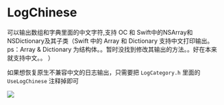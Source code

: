 # LogChinese
可以输出数组和字典里面的中文字符,支持 OC 和 Swift中的NSArray和NSDictionary及其子类（Swift 中的 Array 和 Dictionary 支持中文打印输出。ps：Array & Dictionary 为结构体。。暂时没找到修改其输出的方法。。好在本来就支持中文。。 ）

如果想恢复原生不兼容中文的日志输出，只需要把 ```LogCategory.h``` 里面的 ```UseLogChinese``` 注释掉即可

![](http://ohuwocmkk.bkt.clouddn.com/github_logchinese.png)